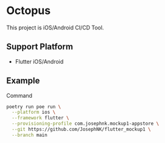 # Octopus

This project is iOS/Android CI/CD Tool.

## Support Platform

- Flutter iOS/Android

## Example

Command 

```bash
poetry run poe run \
  --platform ios \
  --framework flutter \
  --provisioning-profile com.josephnk.mockup1-appstore \
  --git https://github.com/JosephNK/flutter_mockup1 \
  --branch main
```